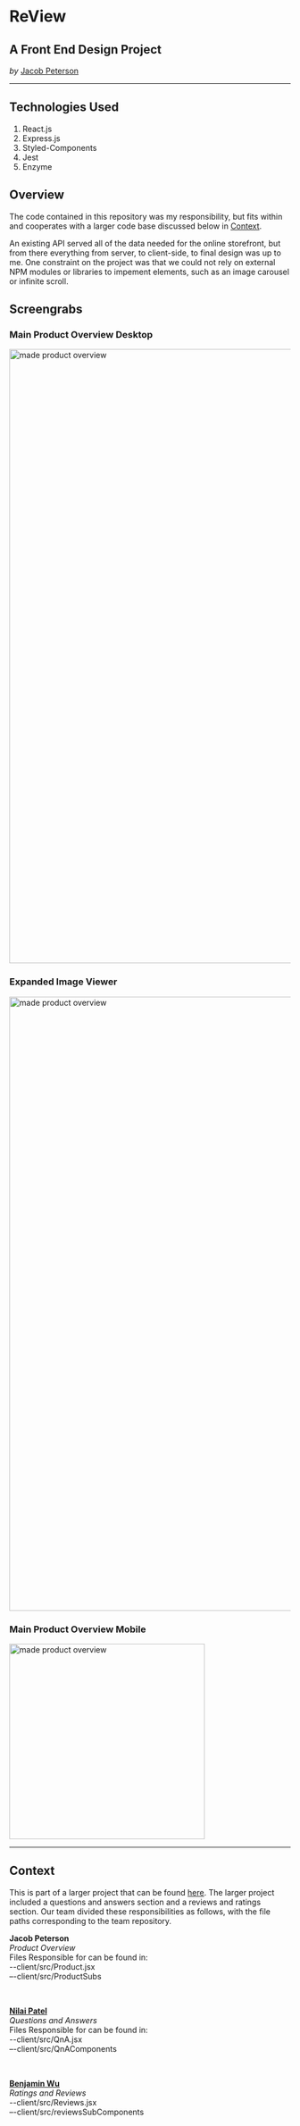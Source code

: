 # ReView
## A Front End Design Project
*by*
[Jacob Peterson](https://github.com/JacobWPeterson)

---

## Technologies Used
1. React.js
2. Express.js
3. Styled-Components
4. Jest
5. Enzyme

## Overview
The code contained in this repository was my responsibility, but fits within and cooperates with a larger code base discussed below in [Context](https://github.com/JacobWPeterson/ProductViewer#Context).

An existing API served all of the data needed for the online storefront, but from there everything from server, to client-side, to final design was up to me. One constraint on the project was that we could not rely on external NPM modules or libraries to impement elements, such as an image carousel or infinite scroll.

## Screengrabs

### Main Product Overview Desktop
<img align="center" src="https://github.com/JacobWPeterson/Viewer/blob/main/README_images/Viewer_1.jpeg" alt="made product overview" width=1100px/>

### Expanded Image Viewer
<img align="center" src="https://github.com/JacobWPeterson/Viewer/blob/main/README_images/Viewer_2.jpeg" alt="made product overview" width=1100px/>

### Main Product Overview Mobile
<img align="center" src="https://github.com/JacobWPeterson/Viewer/blob/main/README_images/Viewer_3.jpeg" alt="made product overview" width=350px/>

---
## Context
This is part of a larger project that can be found [here](https://github.com/Pivitol-Penguins/PPFEC). The larger project included a questions and answers section and a reviews and ratings section. Our team divided these responsibilities as follows, with the file paths corresponding to the team repository.

**Jacob Peterson**\
*Product Overview*\
Files Responsible for can be found in:\
--client/src/Product.jsx\
–-client/src/ProductSubs

<br>

**[Nilai Patel](https://github.com/nilaip96)**\
*Questions and Answers*\
Files Responsible for can be found in:\
--client/src/QnA.jsx\
–-client/src/QnAComponents

<br>

**[Benjamin Wu](https://github.com/benngfour)**\
*Ratings and Reviews*\
--client/src/Reviews.jsx\
–-client/src/reviewsSubComponents

